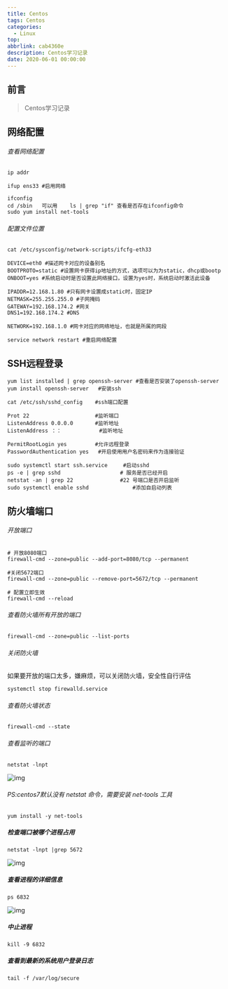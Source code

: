 ```yaml
---
title: Centos
tags: Centos
categories:
  - Linux
top: 
abbrlink: cab4360e
description: Centos学习记录
date: 2020-06-01 00:00:00
---
```


## 前言

> Centos学习记录

## 网络配置

###### 查看网络配置

```shell
ip addr 	

ifup ens33 #启用网络

ifconfig     
cd /sbin   可以用    ls | grep "if" 查看是否存在ifconfig命令
sudo yum install net-tools
```

###### 配置文件位置

```shell
cat /etc/sysconfig/network-scripts/ifcfg-eth33
```

```shell
DEVICE=eth0 #描述网卡对应的设备别名
BOOTPROTO=static #设置网卡获得ip地址的方式，选项可以为为static，dhcp或bootp
ONBOOT=yes #系统启动时是否设置此网络接口，设置为yes时，系统启动时激活此设备

IPADDR=12.168.1.80 #只有网卡设置成static时，固定IP
NETMASK=255.255.255.0 #子网掩码
GATEWAY=192.168.174.2 #网关
DNS1=192.168.174.2 #DNS

NETWORK=192.168.1.0 #网卡对应的网络地址，也就是所属的网段
```

```shell
service network restart #重启网络配置
```



## SSH远程登录

```shell
yum list installed | grep openssh-server #查看是否安装了openssh-server
yum install openssh-server   #安装ssh
```

```shell
cat /etc/ssh/sshd_config    #ssh端口配置

Prot 22						#监听端口
ListenAddress 0.0.0.0		#监听地址
ListenAddress ：： 			#监听地址

PermitRootLogin yes			#允许远程登录
PasswordAuthentication yes   #开启使用用户名密码来作为连接验证
```

```shell
sudo systemctl start ssh.service     #启动sshd
ps -e | grep sshd  					# 服务是否已经开启
netstat -an | grep 22 				#22 号端口是否开启监听
sudo systemctl enable sshd				#添加自启动列表
```



## 防火墙端口

###### 开放端口

```shell
# 开放8080端口
firewall-cmd --zone=public --add-port=8080/tcp --permanent  		

#关闭5672端口
firewall-cmd --zone=public --remove-port=5672/tcp --permanent 		

# 配置立即生效
firewall-cmd --reload					  							
```

 

###### 查看防火墙所有开放的端口

```shell
firewall-cmd --zone=public --list-ports
```

 

###### 关闭防火墙

如果要开放的端口太多，嫌麻烦，可以关闭防火墙，安全性自行评估

```shell
systemctl stop firewalld.service
```

 

###### 查看防火墙状态

```shell
firewall-cmd --state
```

 

###### 查看监听的端口

```shell
netstat -lnpt
```

![img](https://s1.ax1x.com/2020/09/30/0mOssJ.png)

###### PS:centos7默认没有 netstat 命令，需要安装 net-tools 工具

```shell
yum install -y net-tools
```

 

##### 检查端口被哪个进程占用

```shell
netstat -lnpt |grep 5672
```

![img](https://s1.ax1x.com/2020/09/30/0mOHeA.png)

 

##### 查看进程的详细信息

```shell
ps 6832
```

![img](https://s1.ax1x.com/2020/09/30/0mOqot.png)

 

##### 中止进程

```shell
kill -9 6832
```


##### 查看到最新的系统用户登录日志

```shell
tail -f /var/log/secure
```


























